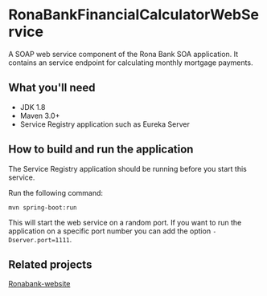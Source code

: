 # RonaBankFinancialCalculatorWebService
A SOAP web service component of the Rona Bank SOA application. It contains an service endpoint for calculating monthly mortgage payments.

## What you'll need

* JDK 1.8
* Maven 3.0+
* Service Registry application such as Eureka Server

## How to build and run the application

The Service Registry application should be running before you start this service.

Run the following command:

```
mvn spring-boot:run
```

This will start the web service on a random port. If you want to run the application on a specific port number you can add the option `-Dserver.port=1111`.

## Related projects

[Ronabank-website](https://github.com/ronalag/RonaBankWebSite)
